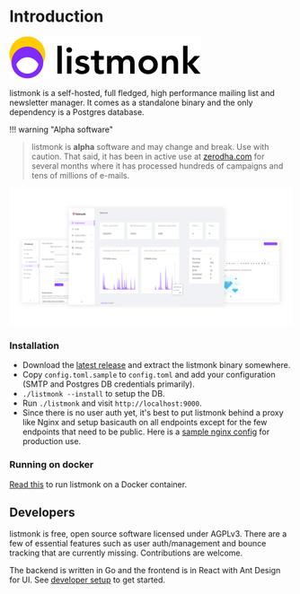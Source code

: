 # Introduction

[![listmonk](images/logo.svg)](https://listmonk.app)

listmonk is a self-hosted, full fledged, high performance mailing list and newsletter manager. It comes as a standalone binary and the only dependency is a Postgres database.

!!! warning "Alpha software"

> listmonk is **alpha** software and may change and break. Use with caution. That said, it has been in active use at [zerodha.com](https://zerodha.com) for several months where it has processed hundreds of campaigns and tens of millions of e-mails.

![listmonk screenshot](images/splash.png)

### Installation

- Download the [latest release](https://github.com/knadh/listmonk/releases) and extract the listmonk binary somewhere.
- Copy `config.toml.sample` to `config.toml` and add your configuration (SMTP and Postgres DB credentials primarily).
- `./listmonk --install` to setup the DB.
- Run `./listmonk` and visit `http://localhost:9000`.
- Since there is no user auth yet, it's best to put listmonk behind a proxy like Nginx and setup basicauth on all endpoints except for the few endpoints that need to be public. Here is a [sample nginx config](https://github.com/knadh/listmonk/wiki/Production-Nginx-config) for production use.

### Running on docker

[Read this](https://github.com/knadh/listmonk#running-on-docker) to run listmonk on a Docker container.

## Developers

listmonk is free, open source software licensed under AGPLv3. There are a few of essential features such as user auth/management and bounce tracking that are currently missing. Contributions are welcome.

The backend is written in Go and the frontend is in React with Ant Design for UI. See [developer setup](https://github.com/knadh/listmonk/wiki/Developer-setup) to get started.
